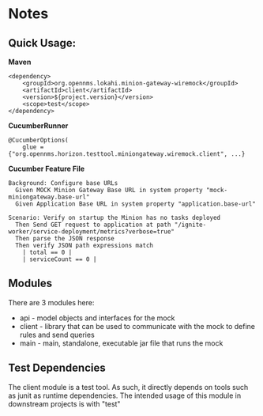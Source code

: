 # Notes

## Quick Usage:

**Maven**

    <dependency>
        <groupId>org.opennms.lokahi.minion-gateway-wiremock</groupId>
        <artifactId>client</artifactId>
        <version>${project.version}</version>
        <scope>test</scope>
    </dependency>


**CucumberRunner**

	@CucumberOptions(
	    glue = {"org.opennms.horizon.testtool.miniongateway.wiremock.client", ...}


**Cucumber Feature File**

    Background: Configure base URLs
      Given MOCK Minion Gateway Base URL in system property "mock-miniongateway.base-url"
      Given Application Base URL in system property "application.base-url"

    Scenario: Verify on startup the Minion has no tasks deployed
      Then Send GET request to application at path "/ignite-worker/service-deployment/metrics?verbose=true"
      Then parse the JSON response
      Then verify JSON path expressions match
        | total == 0 |
        | serviceCount == 0 |



## Modules

There are 3 modules here:

* api - model objects and interfaces for the mock
* client - library that can be used to communicate with the mock to define rules and send queries
* main - main, standalone, executable jar file that runs the mock


## Test Dependencies

The client module is a test tool.
As such, it directly depends on tools such as junit as runtime dependencies.
The intended usage of this module in downstream projects is with "<scope>test</scope>"
